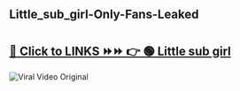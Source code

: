 
 ## Little_sub_girl-Only-Fans-Leaked

# <h2><a href="https://clipsfans.com/Little_sub_girl&ref=git">🔗 Click to LINKS ⏩⏩ 👉 🟢 Little sub girl </a></h2>

<a href="https://clipsfans.com/Little_sub_girl&ref=git" rel="nofollow" data-target="animated-image.originalLink"><img src="https://i.ibb.co.com/xMMVF88/686577567.gif" alt="Viral Video Original" style="max-width: 100%; display: inline-block;" data-target="animated-image.originalImage"></a>
